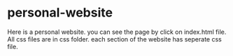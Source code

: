 # personal-website

Here is a personal website. you can see the page by click on index.html file.
All css files are in css folder. each section of the website has seperate css file.
